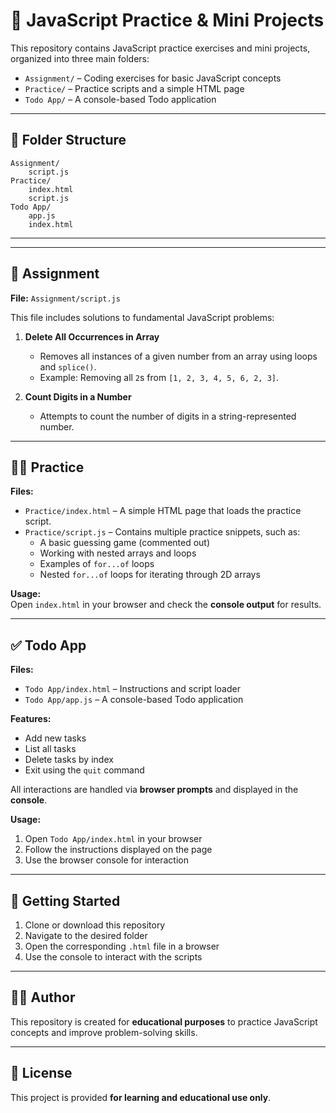# 📘 JavaScript Practice & Mini Projects

This repository contains JavaScript practice exercises and mini projects, organized into three main folders:

- `Assignment/` – Coding exercises for basic JavaScript concepts
- `Practice/` – Practice scripts and a simple HTML page
- `Todo App/` – A console-based Todo application

---

## 📂 Folder Structure
```
Assignment/
	script.js
Practice/
	index.html
	script.js
Todo App/
	app.js
	index.html
```

---

---

## 📝 Assignment

**File:** `Assignment/script.js`  

This file includes solutions to fundamental JavaScript problems:  

1. **Delete All Occurrences in Array**  
   - Removes all instances of a given number from an array using loops and `splice()`.  
   - Example: Removing all `2`s from `[1, 2, 3, 4, 5, 6, 2, 3]`.  

2. **Count Digits in a Number**  
   - Attempts to count the number of digits in a string-represented number.  

---

## 🧑‍💻 Practice

**Files:**  
- `Practice/index.html` – A simple HTML page that loads the practice script.  
- `Practice/script.js` – Contains multiple practice snippets, such as:  
  - A basic guessing game (commented out)  
  - Working with nested arrays and loops  
  - Examples of `for...of` loops  
  - Nested `for...of` loops for iterating through 2D arrays  

**Usage:**  
Open `index.html` in your browser and check the **console output** for results.  

---

## ✅ Todo App

**Files:**  
- `Todo App/index.html` – Instructions and script loader  
- `Todo App/app.js` – A console-based Todo application  

**Features:**  
- Add new tasks  
- List all tasks  
- Delete tasks by index  
- Exit using the `quit` command  

All interactions are handled via **browser prompts** and displayed in the **console**.  

**Usage:**  
1. Open `Todo App/index.html` in your browser  
2. Follow the instructions displayed on the page  
3. Use the browser console for interaction  

---

## 🚀 Getting Started

1. Clone or download this repository  
2. Navigate to the desired folder  
3. Open the corresponding `.html` file in a browser  
4. Use the console to interact with the scripts  

---

## 👨‍🎓 Author

This repository is created for **educational purposes** to practice JavaScript concepts and improve problem-solving skills.  

---

## 📄 License

This project is provided **for learning and educational use only**.  
